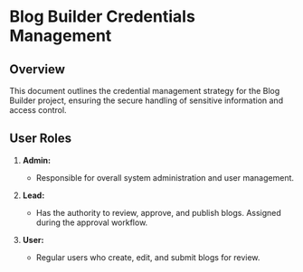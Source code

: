 # Blog Builder Credentials Management

## Overview

This document outlines the credential management strategy for the Blog Builder project, ensuring the secure handling of sensitive information and access control.

## User Roles

1. **Admin:**

   - Responsible for overall system administration and user management.

2. **Lead:**

   - Has the authority to review, approve, and publish blogs. Assigned during the approval workflow.

3. **User:**
   - Regular users who create, edit, and submit blogs for review.
